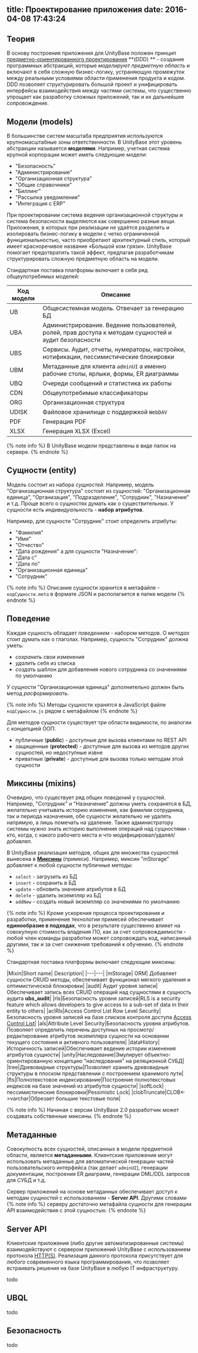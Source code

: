 title: Проектирование приложения
date: 2016-04-08 17:43:24
---
## Теория
В основу построения приложения для UnityBase положен принцип [предметно-ориентированного проектирования](https://ru.wikipedia.org/wiki/%D0%9F%D1%80%D0%BE%D0%B1%D0%BB%D0%B5%D0%BC%D0%BD%D0%BE-%D0%BE%D1%80%D0%B8%D0%B5%D0%BD%D1%82%D0%B8%D1%80%D0%BE%D0%B2%D0%B0%D0%BD%D0%BD%D0%BE%D0%B5_%D0%BF%D1%80%D0%BE%D0%B5%D0%BA%D1%82%D0%B8%D1%80%D0%BE%D0%B2%D0%B0%D0%BD%D0%B8%D0%B5) **(DDD) ** - создание программных абстракций, которые _моделируют предметную область_ и включают в себя сложную бизнес-логику, устраняющую промежуток между реальными условиями области применения продукта и кодом.  DDD позволяет структурировать большой проект и унифицировать интерфейсы взаимодействия между частями системы, что существенно упрощает как разработку сложных приложений, так и их дальнейшее сопровождение.

## Модели (models)
В большинстве систем масштаба предприятия используются крупномасштабные зоны ответственности. В UnityBase этот уровень абстракции называется **моделями**. Например, учетная система крупной корпорации может иметь следующие модели: 

- "Безопасность"
- "Администрирование"
- "Организационная структура"
- "Общие справочники"
- "Биллинг"
- "Рассылка уведомления"
- "Интеграция с ERP"

При проектировании система ведения организационной структуры и система безопасности выделяются как совершенно разные вещи. Приложения, в которых при реализации не удаётся разделить и изолировать бизнес-логику в модели с четко ограниченной функциональностью, часто приобретают архитектурный стиль, который имеет красноречивое название «Большой ком грязи». UnityBase помогает предотвратить такой эффект, предлагая разработчикам структурировать сложную предметную область на модели.  

Стандартная поставка платформы включает в себя ряд общеупотребимых моделей:

|Код модели|Описание|
|----------|--------|
|UB | Общесистемная модель. Отвечает за генерацию БД|
|UBA | Администрирование. Ведение пользователей, ролей, прав доступа к методам сущностей и аудит безопасности|
|UBS | Сервисы. Аудит, отчеты, нумераторы, настройки, нотификации, пессимистические блокировки |
|UBM | Метаданные для клиента `adminUI` а именно рабочие столы, ярлыки, формы, ER диаграммы|
|UBQ | Очереди сообщений и статистика их работы|
|CDN | Общеупотребимые классификаторы|
|ORG | Организационная структура|
|UDISK | Файловое хранилище с поддержкой `WebDAV` |
|PDF | Генерация PDF|
|XLSX | Генерация XLSX (Excel)|

{% note info %}
В UnityBase модели представлены в виде папок на сервере. 
{% endnote %}

## Сущности (entity)
Модель состоит из набора  _сущностей_. Например, модель "Организационная структура" состоит из сущностей: "Организационная единица", "Организация", "Подразделение", "Сотрудник", "Назначение" и т.д. Проще всего о сущностях думать как о существительных. У сущности есть _индивидуальность_ - **набор атрибутов**. 

Например, для сущности "Сотрудник" стоит определить атрибуты:
 - "Фамилия"
 - "Имя"
 - "Отчество"
 - "Дата рождения"
а для сущности "Назначение":
- "Дата с"
- "Дата по"
- "Организационная единица"
- "Сотрудник"

{% note info %}
Описание сущности хранится в метафайле - `кодСущности.meta` в формате JSON и располагается в папке модели 
{% endnote %}

## Поведение
Каждая сущность обладает _поведением_ - набором методов. О _методах_ стоит думать как о глаголах. Например, сущность "Сотрудник" должна уметь:
 - _сохранить_ свои изменения
 - _удалить_ себя из списка
 - _создать_ шаблон для добавления нового сотрудника со значениями по умолчанию

У сущности "Организационная единица" дополнительно должен быть метод _расформировать_.   

{% note info %}
Методы сущности хранятся в JavaScript файле `кодСущности.js` рядом с метафайлом
{% endnote %}

Для методов сущности существует три области видимости, по аналогии с концепцией ООП:
- публичные (__public__) - доступные для вызова клиентами по REST API
- защищенные (__protected__) - доступные для вызова из методов других сущностей, но недоступные извне
- приватные (__private__) - доступные для вызова только методам этой сущности

## Миксины (mixins)
Очевидно, что существует ряд общих _поведений_ у сущностей. Например, "Сотрудник" и "Назначение" должны уметь сохранятся в БД, желательно учитывать историю изменения, как фамилии сотрудника, так и периода назначения, обе сущности желательно не удалять напрямую, а лишь помечать на удаление. Также администратору системы нужно знать историю выполнения операций над сущностями - кто, когда, с какого рабочего места и что модифицировал/удалял/добавлял.

В UnityBase реализация методов, общих для множества сущностей вынесена в **[Миксины](https://en.wikipedia.org/wiki/Mixin)** (примеси). Например, миксин "mStorage" добавляет к любой сущности публичные методы:
 - `select` - загрузить из БД
 - `insert` - сохранить в  БД
 - `update` - обновить значение атрибутов в БД
 - `delete` - удалить экземпляр из БД
 - `addNew` - создать новый экземпляр со значениями по умолчанию
 
  
{% note info %}
Кроме ускорения процесса проектирования и разработки, применение технологии примесей обеспечивает **единообразие в подходах**, что в результате существенно влияет на совокупную стоимость владения ПО, как за счет сопровождаемости - любой член команды разработки может сопровождать код, написанный другими, так и за счет снижения требований к обучению.
{% endnote %}

Стандартная поставка платформы включает следующие миксины:

|Mixin|Short name| Description|
|---|---|
|mStorage| ORM| Добавляет сущности CRUID методы, обеспечивает функционал мягкого удаления и оптимистической блокировки|
|audit| Aудит уровня записи|Обеспечивает запись всех CRUID операций над сущностями в сущность аудита **ubs_audit**|
|rls|Безопасность уровня записей|RLS is a security feature which allows developers to give access to a sub-set of data in their entity to others|
|aclRls|Access Control List Row Level Security|Безопасность уровня записей на базе списков контроля доступа [Access Control List](https://en.wikipedia.org/wiki/Access_control_list)|
|als|Attribute Level Security|Безопасность уровня атрибутов. Позволяет определить перечень доступных на просмотр/редактирование атрибутов экземпляра сущности на основании текущего состояния и активного пользователя|
|dataHistory|Историчность записей|Обеспечивает ведение истории изменения атрибутов сущности|
|unity|Наследование|Эмулирует объектно-ориентированную концепцию "наследования" на реляционной СУБД|
|tree|Древовидные структуры|Позволяет хранить древовидные структуры в плоском представлении с построением хранимого пути|   
|fts|Полнотекстовое индексирование|Построение полнотекстовых индексов на базе значений из атрибутов сущности|
|softLock|пессимистические блокировки|Pessimistic Lock|
|clobTruncate|CLOB<->varchar|Обрезает большие текстовые поля|


{% note info %}
Начиная с версии UnityBase 2.0 разработчик может создавать собственные миксины.
{% endnote %}

## Метаданные
Совокупность всех сущностей, описанных в модели предметной области, является **метаданными**. Клиентские приложения могут использовать метаданные для автоматической генерации частей пользовательского интерфейса (так делает `adminUI`), генерации документации, построения ER диаграмм, генерации DML/DDL запросов для СУБД и т.д. 

Сервер приложений на основе метаданных обеспечивает доступ к методам сущностей  с использованием - **Server API**. Другими словами
{% note info %}
серверу достаточно метафайла сущности для генерации API взаимодействия с этой сущностью.
{% endnote %}

## Server API
Клиентские приложения (либо другие автоматизированные системы) взаимодействуют с сервером приложений UnityBase с использованием протокола [HTTP(S)](https://ru.wikipedia.org/wiki/HTTP). Реализация данного протокола присутствует для _любого_ современного языка программирования, что позволяет встраивать решения на базе UnityBase в любую IT инфраструктуру. 

todo
## UBQL

todo
## Безопасность
todo